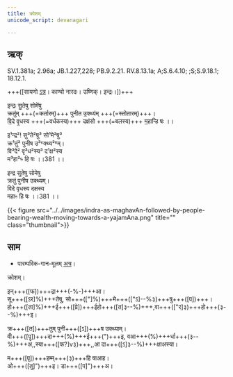 ```yaml
---
title: क्रोशम्  
unicode_script: devanagari  

---   
```


## ऋक्

SV.1.381a; 2.96a; JB.1.227,228; PB.9.2.21. RV.8.13.1a; A;S.6.4.10; ;S;S.9.18.1; 18.12.1.

+++([सायणो [ऽत्र](https://archive.org/stream/RgVedaWithSayanasCommentaryPart3/rv_sayanabhasya_part3#page/n700/mode/1up&sa=D&ust=1542425956185000)। काण्वो नारदः। उष्णिक्। इन्द्रः।])+++

इन्द्रः सु॒तेषु सोमे॑षु  
क्रतु॑म् +++(=कर्तारम्)+++ पुनीत उ॒क्थ्य॑म् +++(=स्तोतारम्)+++।  
वि॒दे वृ॒धस्य +++(=वर्धकस्य)+++ दक्ष॑सो +++(=बलस्य)+++ म॒हान्हि षः ।।

इ¹न्द्र²! सु³ते²षु³ सो¹मे²षु³  
क्र¹तुं² पुनीष उ³ᴷक्थ्य²ᴿम्।  
वि³दे² वृ³ध²स्य³ द¹क्ष²स्य  
म³हा²ᳱ हि षः ।।381 ।।

इन्द्र सुतेषु सोमेषु  
क्रतुं पुनीष उक्थ्यम्।  
विदे वृधस्य दक्षस्य  
महाᳱ हि षः ।।381 ।।

{{< figure src="../../images/indra-as-maghavAn-followed-by-people-bearing-wealth-moving-towards-a-yajamAna.png" title="" class="thumbnail">}}


## साम

- पारम्परिक-गान-मूलम् [अत्र](https://sanskritdocuments.org/sites/pssramanujaswamy/VIVAAHA%20UPANAYANA%20SAAMAANI.pdf&sa=D&ust=1542425956186000)।
<div class="audioEmbed"  caption="रामानुजार्यः 1974 " src="https://archive
.org/download/jaiminIya-sAma-gAna-paravastu-tradition-rAmAnuja/krosham.mp3"></div>
<div class="audioEmbed"  caption="गोपालार्यः 2015  " src="https://archive
.org/download/jaiminIya-sAma-gAna-paravastu-tradition-gopAla-2015/krosham.mp3"></div>
<div class="audioEmbed"  caption="गोपालपवनयोर् अनुवचनम् 2015 1x" src="https://archive
.org/download/jaiminIya-sAma-gAna-paravastu-tradition-anuvachanam-gopAla-pavana-2015/krosham.mp3"></div>
<div class="audioEmbed"  caption="गोपालपवनयोर् अनुवचनम् 2015 1.5x" src="https://archive
.org/download/jaiminIya-sAma-gAna-paravastu-tradition-anuvachanam-gopAla-pavana-2015-150p-speed/krosham.mp3"></div>

क्रोशम्।

इन्+++([फ])+++द्रा+++(-%-)+++आ।  
सू+++([ऽर]%)+++तेषु, सो+++(["]%)+++मे+++(["ऽ]--%३)+++षु+++([प])+++।  
हो+++([ता]%)+++ई+++([प्रे])+++ईहो+++([त]३--%)+++,वा+++(["र]३)+++हो+++(३--%)+++इ।

क्र+++([त])+++तुम् पुनी+++([ऽ])+++ष उक्थ्याम्।  
वी+++([पॄ])+++दा+++(%)+++ई+++(")+++इ, वआ+++(%)+++र्धा+++(३--%)+++अ,,स्या+++([फ?]v३)+++,,आ दा+++([ऽ]३--%)+++क्षाअस्या।

म+++([पृ])+++हम्म्+++(३)+++हि षाआह।  
ओ+++([तु]")+++इ। डा+++([प]")+++अ।